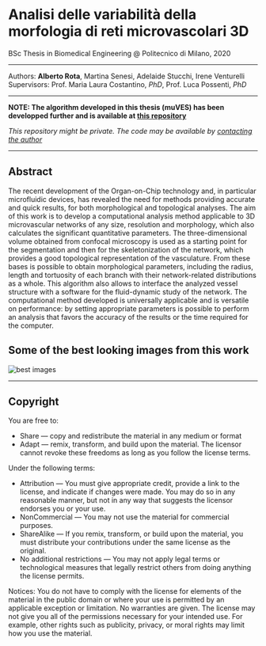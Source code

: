 # Analisi delle variabilità della morfologia di reti microvascolari 3D
BSc Thesis in Biomedical Engineering @ Politecnico di Milano, 2020
***
Authors: **Alberto Rota**, Martina Senesi, Adelaide Stucchi, Irene Venturelli
Supervisors: Prof. Maria Laura Costantino, _PhD_, Prof. Luca Possenti, _PhD_
***
**NOTE: The algorithm developed in this thesis (muVES) has been developped further and is available at [this repository](https://github.com/alberto-rota/muVES)**

*This repository might be private. The code may be available by [contacting the author](mailto:alberto_rota@outlook.com)*
***
## Abstract
The recent development of the Organ-on-Chip technology and, in particular microfluidic devices, has revealed the need for methods providing accurate and quick results, for both morphological and topological analyses.
The aim of this work is to develop a computational analysis method applicable to 3D microvascular networks of any size, resolution and morphology, which also calculates the significant quantitative parameters. The three-dimensional volume obtained from confocal microscopy is used as a starting point for the segmentation and then for the skeletonization of the network, which provides a good topological representation of the vasculature. From these bases is possible to obtain morphological parameters, including the radius, length and tortuosity of each branch with their network-related distributions as a whole. This algorithm also allows to interface the analyzed vessel structure with a software for the fluid-dynamic study of the network.
The computational method developed is universally applicable and is versatile on performance: by setting appropriate parameters is possible to perform an analysis that favors the accuracy of the results or the time required for the computer.

## Some of the best looking images from this work
![best images](https://github.com/alberto-rota/Analisi-delle-Variabilita-di-Reti-Microvascolari-3D-muVES/blob/main/some_images.png)

***
## Copyright 
You are free to:
* Share — copy and redistribute the material in any medium or format
* Adapt — remix, transform, and build upon the material. The licensor cannot revoke these freedoms as long as you follow the license terms.
    
Under the following terms:
* Attribution — You must give appropriate credit, provide a link to the license, and indicate if changes were made. You may do so in any reasonable manner, but not in any way that     suggests the licensor endorses you or your use.
* NonCommercial — You may not use the material for commercial purposes.
* ShareAlike — If you remix, transform, or build upon the material, you must distribute your contributions under the same license as the original.
* No additional restrictions — You may not apply legal terms or technological measures that legally restrict others from doing anything the license permits.

Notices:
You do not have to comply with the license for elements of the material in the public domain or where your use is permitted by an applicable exception or limitation.
No warranties are given. The license may not give you all of the permissions necessary for your intended use. For example, other rights such as publicity, privacy, or moral rights may limit how you use the material.

